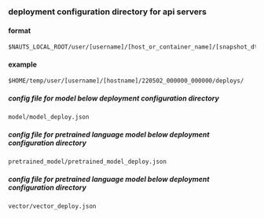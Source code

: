 
### deployment configuration directory for api servers

#### format

```shell
$NAUTS_LOCAL_ROOT/user/[username]/[host_or_container_name]/[snapshot_dt]/deploys/
```

#### example

```shell
$HOME/temp/user/[username]/[hostname]/220502_000000_000000/deploys/
```

##### config file for model below deployment configuration directory

```shell
model/model_deploy.json
```

##### config file for pretrained language model below deployment configuration directory

```shell
pretrained_model/pretrained_model_deploy.json
```

##### config file for pretrained language model below deployment configuration directory

```shell
vector/vector_deploy.json
```
